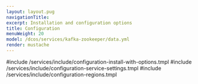 ```yaml
---
layout: layout.pug
navigationTitle:
excerpt: Installation and configuration options
title: Configuration
menuWeight: 20
model: /dcos/services/kafka-zookeeper/data.yml
render: mustache
---
```


#include /services/include/configuration-install-with-options.tmpl
#include /services/include/configuration-service-settings.tmpl
#include /services/include/configuration-regions.tmpl
